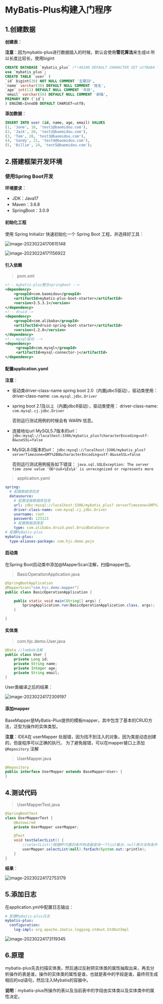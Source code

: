 # MyBatis-Plus构建入门程序

## 1.创建数据

**创建表**：

**注意**：因为mybatis-plus进行数据插入的时候，默认会使用**雪花算法**来生成id 所以长度比较长，使用bigint

```sql
CREATE DATABASE `mybatis_plus` /*!40100 DEFAULT CHARACTER SET utf8mb4 */;
use `mybatis_plus`;
CREATE TABLE `user` (
`id` bigint(20) NOT NULL COMMENT '主键ID',
`name` varchar(30) DEFAULT NULL COMMENT '姓名',
`age` int(11) DEFAULT NULL COMMENT '年龄',
`email` varchar(50) DEFAULT NULL COMMENT '邮箱',
PRIMARY KEY (`id`)
) ENGINE=InnoDB DEFAULT CHARSET=utf8;
```

**添加数据**：

```SQL
INSERT INTO user (id, name, age, email) VALUES
(1, 'Jone', 18, 'test1@baomidou.com'),
(2, 'Jack', 20, 'test2@baomidou.com'),
(3, 'Tom', 28, 'test3@baomidou.com'),
(4, 'Sandy', 21, 'test4@baomidou.com'),
(5, 'Billie', 24, 'test5@baomidou.com');
```

## 2.搭建框架开发环境

### 使用Spring Boot开发

**环境要求**：

- JDK：Java17
- Maven：3.6.8
- SpringBoot：3.0.9

#### 初始化工程

使用 Spring Initializr 快速初始化一个 Spring Boot 工程，并选择好工具：

![image-20230224170615148](https://cdn.jsdelivr.net/gh/letengzz/Two-C@main/img/Java/202302261312883.png)

![image-20230224171156922](https://cdn.jsdelivr.net/gh/letengzz/Two-C@main/img/Java/202302261312149.png)

#### 引入依赖

> pom.xml

```xml
<!-- mybatis-plus整合springboot -->
<dependency>
	<groupId>com.baomidou</groupId>
    <artifactId>mybatis-plus-boot-starter</artifactId>
    <version>3.5.3.1</version>
</dependency>
<!-- druid-->
<dependency>
    <groupId>com.alibaba</groupId>
    <artifactId>druid-spring-boot-starter</artifactId>
    <version>1.2.8</version>
</dependency>
<!-- mysql驱动 -->
<dependency>
     <groupId>com.mysql</groupId>
     <artifactId>mysql-connector-j</artifactId>
</dependency>
```

#### 配置application.yaml

**注意**：

- 驱动类driver-class-name spring boot 2.0（内置jdbc5驱动），驱动类使用：driver-class-name: `com.mysql.jdbc.Driver` 

- spring boot 2.1及以上（内置jdbc8驱动），驱动类使用： driver-class-name: `com.mysql.cj.jdbc.Driver` 

  否则运行测试用例的时候会有 WARN 信息。

- 连接地址url MySQL5.7版本的url： `jdbc:mysql://localhost:3306/mybatis_plus?characterEncoding=utf-8&useSSL=false` 

- MySQL8.0版本的url： `jdbc:mysql://localhost:3306/mybatis_plus? serverTimezone=GMT%2B8&characterEncoding=utf-8&useSSL=false` 

  否则运行测试用例报告如下错误： `java.sql.SQLException: The server time zone value 'ÖÐ¹ú±ê×¼Ê±¼ä' is unrecognized or represents more`

> application.yaml

```yaml
spring:
  # 配置数据源信息
  datasource:
    # 配置连接数据库信息
    url: jdbc:mysql://localhost:3306/mybatis_plus? serverTimezone=GMT%2B8&characterEncoding=utf-8&useSSL=false
    driver-class-name: com.mysql.cj.jdbc.Driver
    username: root
    password: 123123
    # 配置数据源类型
    type: com.alibaba.druid.pool.DruidDataSource
# 配置MyBatis-plus
mybatis-plus:
  type-aliases-package: com.hjc.demo.pojo
```

#### 启动类

在Spring Boot启动类中添加@MapperScan注解，扫描mapper包。

> BasicOperationApplication.java

```java
@SpringBootApplication
@MapperScan("com.hjc.demo.mapper")
public class BasicOperationApplication {

    public static void main(String[] args) {
        SpringApplication.run(BasicOperationApplication.class, args);
    }

}
```

#### 实体类

> com.hjc.demo.User.java

```java
@Data //lombok注解
public class User {
	private Long id;
	private String name;
	private Integer age;
	private String email;
}
```

User类编译之后的结果：

![image-20230224172309197](https://cdn.jsdelivr.net/gh/letengzz/Two-C@main/img/Java/202302261312801.png)

#### 添加mapper

BaseMapper是MyBatis-Plus提供的模板mapper，其中包含了基本的CRUD方法，泛型为操作的实体类型。

**注意**：IDEA在 userMapper 处报错，因为找不到注入的对象，因为类是动态创建的，但是程序可以正确的执行。 为了避免报错，可以在mapper接口上添加 `@Repository` 注解

> UserMapper.java

```java
@Repository
public interface UserMapper extends BaseMapper<User> {
}
```

## 4.测试代码

> UserMapperTest.java

```java
@SpringBootTest
class UserMapperTest {
    @Autowired
    private UserMapper userMapper;

    @Test
    void testSelectList() {
        //selectList()根据MP内置的条件构造器查询一个list集合，null表示没有条件，即查询所有
        userMapper.selectList(null).forEach(System.out::println);
    }
}
```

**结果**：

![image-20230224172753179](https://cdn.jsdelivr.net/gh/letengzz/Two-C@main/img/Java/202302261312662.png)

## 5.添加日志

在application.yml中配置日志输出：

```yaml
# 配置MyBatis-plus日志
mybatis-plus:
  configuration:
    log-impl: org.apache.ibatis.logging.stdout.StdOutImpl
```

![image-20230224173119345](https://cdn.jsdelivr.net/gh/letengzz/Two-C@main/img/Java/202302261312955.png)

## 6.原理

mybatis-plus先去扫描实体类，然后通过反射把实体类的属性抽取出来，再去分析操作的表是谁，操作的实体类的属性是谁，也就是表中的字段是谁，最终将生成相应的sql语句，然后注入Mybatis的容器中。

**说明**：mybatis-plus所操作的表以及当前表中的字段由实体类以及实体类中的属性决定。